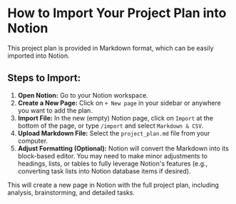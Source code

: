 # How to Import Your Project Plan into Notion

This project plan is provided in Markdown format, which can be easily imported into Notion.

## Steps to Import:

1.  **Open Notion:** Go to your Notion workspace.
2.  **Create a New Page:** Click on `+ New page` in your sidebar or anywhere you want to add the plan.
3.  **Import File:** In the new (empty) Notion page, click on `Import` at the bottom of the page, or type `/import` and select `Markdown & CSV`.
4.  **Upload Markdown File:** Select the `project_plan.md` file from your computer.
5.  **Adjust Formatting (Optional):** Notion will convert the Markdown into its block-based editor. You may need to make minor adjustments to headings, lists, or tables to fully leverage Notion's features (e.g., converting task lists into Notion database items if desired).

This will create a new page in Notion with the full project plan, including analysis, brainstorming, and detailed tasks.

